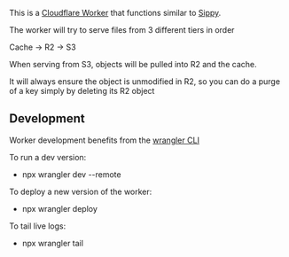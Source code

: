 This is a [Cloudflare Worker](https://developers.cloudflare.com/workers/) that functions similar to [Sippy](https://developers.cloudflare.com/r2/data-migration/sippy/#_top).

The worker will try to serve files from 3 different tiers in order

   Cache  ->  R2  ->  S3

When serving from S3, objects will be pulled into R2 and the cache.

It will always ensure the object is unmodified in R2, so you can do a purge of a key simply by deleting its R2 object

## Development

Worker development benefits from the [wrangler CLI](https://developers.cloudflare.com/workers/wrangler/)

To run a dev version:

 * npx wrangler dev --remote

To deploy a new version of the worker:

 * npx wrangler deploy

To tail live logs:

 * npx wrangler tail
